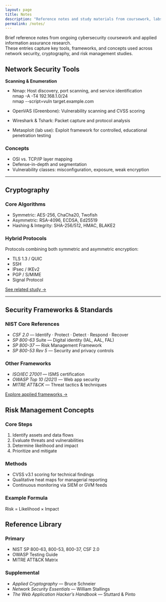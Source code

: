 ```yaml
---
layout: page
title: Notes
description: "Reference notes and study materials from coursework, labs, and cybersecurity readings."
permalink: /notes/
---
```


Brief reference notes from ongoing cybersecurity coursework and applied information assurance research.  
These entries capture key tools, frameworks, and concepts used across network security, cryptography, and risk management studies.

## Network Security Tools

**Scanning & Enumeration**
- Nmap: Host discovery, port scanning, and service identification  
  nmap -A -T4 192.168.1.0/24  
  nmap --script=vuln target.example.com

- OpenVAS (Greenbone): Vulnerability scanning and CVSS scoring
- Wireshark & Tshark: Packet capture and protocol analysis
- Metasploit (lab use): Exploit framework for controlled, educational penetration testing

### Concepts

- OSI vs. TCP/IP layer mapping
- Defense-in-depth and segmentation
- Vulnerability classes: misconfiguration, exposure, weak encryption

---

## Cryptography

### Core Algorithms

- Symmetric: AES-256, ChaCha20, Twofish
- Asymmetric: RSA-4096, ECDSA, Ed25519
- Hashing & Integrity: SHA-256/512, HMAC, BLAKE2

### Hybrid Protocols
Protocols combining both symmetric and asymmetric encryption:

- TLS 1.3 / QUIC
- SSH
- IPsec / IKEv2
- PGP / S/MIME
- Signal Protocol

[See related study →](/ia/hybrid-crypto-protocols/)

---

## Security Frameworks & Standards

### NIST Core References

- *CSF 2.0* — Identify · Protect · Detect · Respond · Recover
- *SP 800-63* Suite — Digital identity (IAL, AAL, FAL)
- *SP 800-37* — Risk Management Framework
- *SP 800-53 Rev 5* — Security and privacy controls

### Other Frameworks

- *ISO/IEC 27001* — ISMS certification
- *OWASP Top 10 (2021)* — Web app security
- *MITRE ATT&CK* — Threat tactics & techniques

[Explore applied frameworks →](#)

## Risk Management Concepts

### Core Steps

1. Identify assets and data flows
2. Evaluate threats and vulnerabilities
3. Determine likelihood and impact
4. Prioritize and mitigate

### Methods
- CVSS v3.1 scoring for technical findings
- Qualitative heat maps for managerial reporting
- Continuous monitoring via SIEM or GVM feeds

### Example Formula
Risk = Likelihood × Impact

## Reference Library

### Primary
- NIST SP 800-63, 800-53, 800-37, CSF 2.0
- OWASP Testing Guide
- MITRE ATT&CK Matrix

### Supplemental
- *Applied Cryptography* — Bruce Schneier
- *Network Security Essentials* — William Stallings
- *The Web Application Hacker’s Handbook* — Stuttard & Pinto